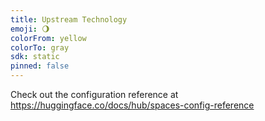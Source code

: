 ```yaml
---
title: Upstream Technology
emoji: 🌖
colorFrom: yellow
colorTo: gray
sdk: static
pinned: false
---
```


Check out the configuration reference at https://huggingface.co/docs/hub/spaces-config-reference
